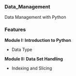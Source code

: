 ### Data_Management

Data Management with Python

### Features

**Module I: Introduction to Python**
- Data Type
 
 
**Module II: Data Set Handling**
- Indexing and Slicing
